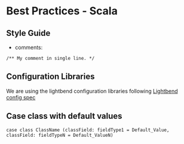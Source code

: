 # Best Practices - Scala 

## Style Guide 
* comments:
```
/** My comment in single line. */
```
## Configuration Libraries 
We are using the lightbend configuration libraries following [Lightbend config spec](https://github.com/lightbend/config/blob/master/HOCON.md)

## Case class with default values 
```
case class ClassName (classField: fieldType1 = Default_Value, classField: fieldTypeN = Default_ValueN)
```

